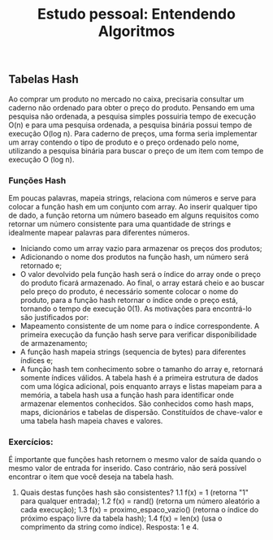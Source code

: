 <h1 align="center">
  Estudo pessoal: Entendendo Algoritmos
</h1>

</br>

## Tabelas Hash
Ao comprar um produto no mercado no caixa, precisaria consultar um caderno não ordenado para obter o preço do produto. Pensando em uma pesquisa não ordenada, a pesquisa simples possuiria tempo de execução O(n) e para uma pesquisa ordenada, a pesquisa binária possui tempo de execução O(log n).
Para caderno de preços, uma forma seria implementar um array contendo o tipo de produto e o preço ordenado pelo nome, utilizando a pesquisa binária para buscar o preço de um item com tempo de execução O (log n).

### Funções Hash
Em poucas palavras, mapeia strings, relaciona com números e serve para colocar a função hash em um conjunto com array. Ao inserir qualquer tipo de dado, a função retorna um número baseado em alguns requisitos como retornar um número consistente para uma quantidade de strings e idealmente mapear palavras para diferentes números.
- Iniciando como um array vazio para armazenar os preços dos produtos;
- Adicionando o nome dos produtos na função hash, um número será retornado e;
- O valor devolvido pela função hash será o índice do array onde o preço do produto ficará armazenado.
Ao final, o array estará cheio e ao buscar pelo preço do produto, é necessário somente colocar o nome do produto, para a função hash retornar o índice onde o preço está, tornando o tempo de execução 0(1). As motivações para encontrá-lo são justificados por: 
- Mapeamento consistente de um nome para o índice correspondente. A primeira execução da função hash serve para verificar disponibilidade de armazenamento;
- A função hash mapeia strings (sequencia de bytes) para diferentes índices e;
- A função hash tem conhecimento sobre o tamanho do array e, retornará somente índices válidos.
A tabela hash é a primeira estrutura de dados com uma lógica adicional, pois enquanto arrays e listas mapeiam para a memória, a tabela hash usa a função hash para identificar onde armazenar elementos conhecidos. São conhecidos como hash maps, maps, dicionários e tabelas de dispersão. Constituídos de chave-valor e uma tabela hash mapeia chaves e valores. 

### Exercícios:
É importante que funções hash retornem o mesmo valor de saída quando o mesmo valor de entrada for inserido. Caso contrário, não será possível encontrar o item que você deseja na tabela hash. 
1. Quais destas funções hash são consistentes?
    1.1 f(x) = 1 (retorna "1" para qualquer entrada);
    1.2 f(x) = rand() (retorna um número aleatório a cada execução);
    1.3 f(x) = proximo_espaco_vazio() (retorna o índice do próximo espaço livre da tabela hash);
    1.4 f(x) = len(x) (usa o comprimento da string como índice).
Resposta: 1 e 4.

